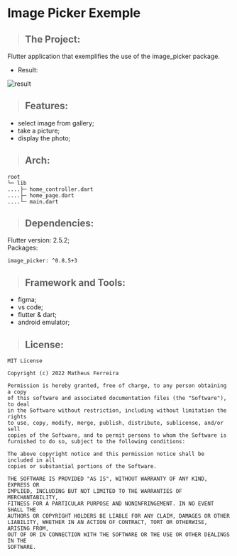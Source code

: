 <!-- # image_piker_example

A new Flutter project.

## Getting Started

This project is a starting point for a Flutter application.

A few resources to get you started if this is your first Flutter project:

- [Lab: Write your first Flutter app](https://flutter.dev/docs/get-started/codelab)
- [Cookbook: Useful Flutter samples](https://flutter.dev/docs/cookbook)

For help getting started with Flutter, view our
[online documentation](https://flutter.dev/docs), which offers tutorials,
samples, guidance on mobile development, and a full API reference. -->

# Image Picker Exemple

> ## The Project:

Flutter application that exemplifies the use of the image_picker package.

* Result:

![result](https://user-images.githubusercontent.com/59848966/168191361-5849b404-1cd0-44c1-bcb7-91eb1da6d8aa.png)

> ## Features:

* select image from gallery;
* take a picture;
* display the photo;

> ## Arch:

    root
    └─ lib
    ....├─ home_controller.dart
    ....├─ home_page.dart
    ....└─ main.dart

> ## Dependencies:

Flutter version: 2.5.2;<br>
Packages:

    image_picker: ^0.8.5+3

> ## Framework and Tools:

* figma;
* vs code;
* flutter & dart;
* android emulator;

> ## License:

    MIT License

    Copyright (c) 2022 Matheus Ferreira

    Permission is hereby granted, free of charge, to any person obtaining a copy
    of this software and associated documentation files (the "Software"), to deal
    in the Software without restriction, including without limitation the rights
    to use, copy, modify, merge, publish, distribute, sublicense, and/or sell
    copies of the Software, and to permit persons to whom the Software is
    furnished to do so, subject to the following conditions:

    The above copyright notice and this permission notice shall be included in all
    copies or substantial portions of the Software.

    THE SOFTWARE IS PROVIDED "AS IS", WITHOUT WARRANTY OF ANY KIND, EXPRESS OR
    IMPLIED, INCLUDING BUT NOT LIMITED TO THE WARRANTIES OF MERCHANTABILITY,
    FITNESS FOR A PARTICULAR PURPOSE AND NONINFRINGEMENT. IN NO EVENT SHALL THE
    AUTHORS OR COPYRIGHT HOLDERS BE LIABLE FOR ANY CLAIM, DAMAGES OR OTHER
    LIABILITY, WHETHER IN AN ACTION OF CONTRACT, TORT OR OTHERWISE, ARISING FROM,
    OUT OF OR IN CONNECTION WITH THE SOFTWARE OR THE USE OR OTHER DEALINGS IN THE
    SOFTWARE.
